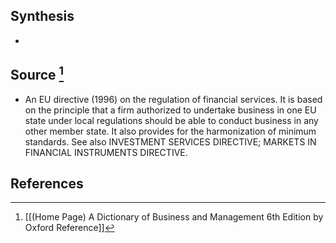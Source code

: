 ## Synthesis
- 
## Source [^1]
- An EU directive (1996) on the regulation of financial services. It is based on the principle that a firm authorized to undertake business in one EU state under local regulations should be able to conduct business in any other member state. It also provides for the harmonization of minimum standards. See also INVESTMENT SERVICES DIRECTIVE; MARKETS IN FINANCIAL INSTRUMENTS DIRECTIVE.
## References

[^1]: [[(Home Page) A Dictionary of Business and Management 6th Edition by Oxford Reference]]